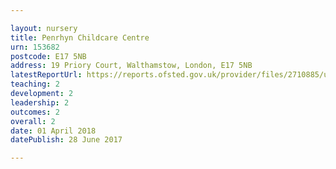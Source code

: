```yaml
---

layout: nursery
title: Penrhyn Childcare Centre
urn: 153682
postcode: E17 5NB
address: 19 Priory Court, Walthamstow, London, E17 5NB
latestReportUrl: https://reports.ofsted.gov.uk/provider/files/2710885/urn/153682.pdf
teaching: 2
development: 2
leadership: 2
outcomes: 2
overall: 2
date: 01 April 2018 
datePublish: 28 June 2017

---
```

